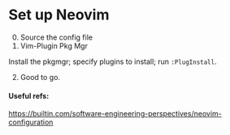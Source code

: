 # Set up Neovim

0. Source the config file
1. Vim-Plugin Pkg Mgr

Install the pkgmgr; specify plugins to install; run `:PlugInstall`.

2. Good to go.

#### Useful refs:

https://builtin.com/software-engineering-perspectives/neovim-configuration




